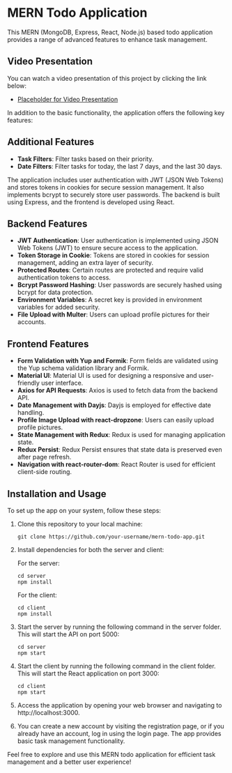 # MERN Todo Application

This MERN (MongoDB, Express, React, Node.js) based todo application provides a range of advanced features to enhance task management.
## Video Presentation

You can watch a video presentation of this project by clicking the link below:

- [Placeholder for Video Presentation](https://drive.google.com/file/d/1MbuMaAVcqD4_smeIavwB6aKU2jw7Jhbe/view?usp=sharing)

In addition to the basic functionality, the application offers the following key features:

## Additional Features
- **Task Filters**: Filter tasks based on their priority.
- **Date Filters**: Filter tasks for today, the last 7 days, and the last 30 days.

The application includes user authentication with JWT (JSON Web Tokens) and stores tokens in cookies for secure session management. It also implements bcrypt to securely store user passwords. The backend is built using Express, and the frontend is developed using React.

## Backend Features
- **JWT Authentication**: User authentication is implemented using JSON Web Tokens (JWT) to ensure secure access to the application.
- **Token Storage in Cookie**: Tokens are stored in cookies for session management, adding an extra layer of security.
- **Protected Routes**: Certain routes are protected and require valid authentication tokens to access.
- **Bcrypt Password Hashing**: User passwords are securely hashed using bcrypt for data protection.
- **Environment Variables**: A secret key is provided in environment variables for added security.
- **File Upload with Multer**: Users can upload profile pictures for their accounts.

## Frontend Features
- **Form Validation with Yup and Formik**: Form fields are validated using the Yup schema validation library and Formik.
- **Material UI**: Material UI is used for designing a responsive and user-friendly user interface.
- **Axios for API Requests**: Axios is used to fetch data from the backend API.
- **Date Management with Dayjs**: Dayjs is employed for effective date handling.
- **Profile Image Upload with react-dropzone**: Users can easily upload profile pictures.
- **State Management with Redux**: Redux is used for managing application state.
- **Redux Persist**: Redux Persist ensures that state data is preserved even after page refresh.
- **Navigation with react-router-dom**: React Router is used for efficient client-side routing.

## Installation and Usage

To set up the app on your system, follow these steps:

1. Clone this repository to your local machine:
   ```
   git clone https://github.com/your-username/mern-todo-app.git
   ```

2. Install dependencies for both the server and client:

   For the server:
   ```
   cd server
   npm install
   ```

   For the client:
   ```
   cd client
   npm install
   ```

3. Start the server by running the following command in the server folder. This will start the API on port 5000:

   ```
   cd server
   npm start
   ```

4. Start the client by running the following command in the client folder. This will start the React application on port 3000:

   ```
   cd client
   npm start
   ```

5. Access the application by opening your web browser and navigating to http://localhost:3000.

6. You can create a new account by visiting the registration page, or if you already have an account, log in using the login page. The app provides basic task management functionality.

Feel free to explore and use this MERN todo application for efficient task management and a better user experience!

